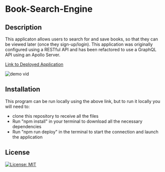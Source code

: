 # Book-Search-Engine

## Description
This applicaton allows users to search for and save books, so that they can be viewed later (once they sign-up/login). This application was originally configured using a RESTful API and has been refactored to use a GraphQL API using an Apollo Server.
 
[Link to Deployed Application](https://book-search-engine-nzerr.herokuapp.com/)

![demo vid](https://github.com/nzerr57/book-search-engine/blob/660983b3258ecd4755ded31935049e9380d5cbcc/images/book-search-engine-demo.gif)

## Installation
This program can be run locally using the above link, but to run it locally you will need to:
<ul>
  <li>clone this repository to receive all the files</li>
  <li>Run "npm install" in your terminal to download all the necessary dependencies</li>
  <li>Run "npm run deploy" in the terminal to start the connection and launch the application</li>
  </ul>

## License
[![License: MIT](https://img.shields.io/badge/License-MIT-yellow.svg)](https://opensource.org/licenses/MIT)
